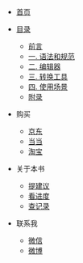 - [首页]()
- [目录](前言.md)
  - [前言](前言.md)
  - [一. 语法和规范](前言.md)
  - [二. 编辑器](前言.md)
  - [三. 转换工具](前言.md)
  - [四. 使用场景](前言.md)
  - [附录](附录.md)
- 购买
  - [京东](https://item.jd.com/12669274.html?extension_id=eyJhZCI6IiIsImNoIjoiIiwic2hvcCI6IiIsInNrdSI6IiIsInRzIjoiIiwidW5pcWlkIjoie1wiY2xpY2tfaWRcIjpcImYyODE1MjZmLTNiZDMtNDMxYy04YmYyLTIzOGM1MDRmYWU0MVwiLFwicG9zX2lkXCI6XCIxNTBcIixcInNpZFwiOlwiN2ZiOGMyZTMtYTliYS00Y2RjLThiYjUtZjRhOGM1YTRhODQzXCIsXCJza3VfaWRcIjpcIjEyNjY5Mjc0XCJ9In0=&jd_pop=f281526f-3bd3-431c-8bf2-238c504fae41&abt=3)
  - [当当](http://product.dangdang.com/27912444.html)
  - [淘宝](https://detail.tmall.com/item.htm?spm=a230r.1.14.1.357e48e3fBGTdI&id=600157475560&ns=1&abbucket=6)

- 关于本书
  - [提建议]()
  - [看进度]()
  - [查记录]()

- 联系我
  - [微信]()
  - [微博]()